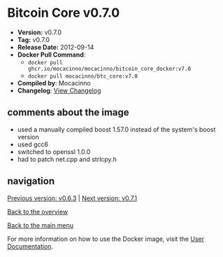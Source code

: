 # Bitcoin Core v0.7.0

- **Version:** v0.7.0
- **Tag:** v0.7.0
- **Release Date:** 2012-09-14
- **Docker Pull Command**:
  - `docker pull ghcr.io/mocacinno/mocacinno/bitcoin_core_docker:v7.0`
  - `docker pull mocacinno/btc_core:v7.0`
- **Compiled by**: Mocacinno
- **Changelog**: [View Changelog](https://github.com/bitcoin/bitcoin/blob/v0.7.0/doc/release-notes.txt)

## comments about the image

- used a manually compiled boost 1.57.0 instead of the system's boost version
- used gcc6
- switched to openssl 1.0.0
- had to patch net.cpp and strlcpy.h

## navigation

[Previous version: v0.6.3](./v6.3.md) | [Next version: v0.7.1](./v7.1.md)

[Back to the overview](./Readme.md)

[Back to the main menu](../Readme.md)

For more information on how to use the Docker image, visit the [User Documentation](../userdocs/Readme.md).

<!-- Google tag (gtag.js) -->
<script async src="https://www.googletagmanager.com/gtag/js?id=G-BPC6NC6FF9"></script>
<script>
  window.dataLayer = window.dataLayer || [];
  function gtag(){dataLayer.push(arguments);}
  gtag('js', new Date());

  gtag('config', 'G-BPC6NC6FF9');
</script>
